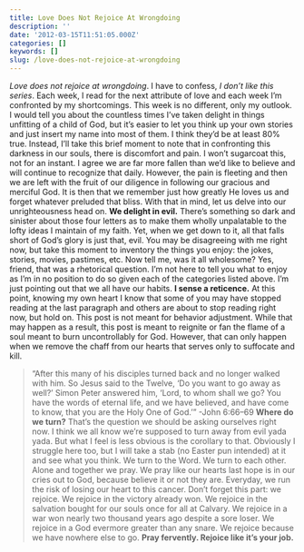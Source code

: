 ```yaml
---
title: Love Does Not Rejoice At Wrongdoing
description: ''
date: '2012-03-15T11:51:05.000Z'
categories: []
keywords: []
slug: /love-does-not-rejoice-at-wrongdoing
---
```

_Love does not rejoice at wrongdoing_. I have to confess, _I don’t like this series_. Each week, I read for the next attribute of love and each week I’m confronted by my shortcomings. This week is no different, only my outlook. I would tell you about the countless times I’ve taken delight in things unfitting of a child of God, but it’s easier to let you think up your own stories and just insert my name into most of them. I think they’d be at least 80% true. Instead, I’ll take this brief moment to note that in confronting this darkness in our souls, there is discomfort and pain. I won’t sugarcoat this, not for an instant. I agree we are far more fallen than we’d like to believe and will continue to recognize that daily. However, the pain is fleeting and then we are left with the fruit of our diligence in following our gracious and merciful God. It is then that we remember just how greatly He loves us and forget whatever preluded that bliss. With that in mind, let us delve into our unrighteousness head on.
**We delight in evil.** There’s something so dark and sinister about those four letters as to make them wholly unpalatable to the lofty ideas I maintain of my faith. Yet, when we get down to it, all that falls short of God’s glory is just that, evil. You may be disagreeing with me right now, but take this moment to inventory the things you enjoy: the jokes, stories, movies, pastimes, etc. Now tell me, was it all wholesome? Yes, friend, that was a rhetorical question. I’m not here to tell you what to enjoy as I’m in no position to do so given each of the categories listed above. I’m just pointing out that we all have our habits.
**I sense a reticence.** At this point, knowing my own heart I know that some of you may have stopped reading at the last paragraph and others are about to stop reading right now, but hold on. This post is not meant for behavior adjustment. While that may happen as a result, this post is meant to reignite or fan the flame of a soul meant to burn uncontrollably for God. However, that can only happen when we remove the chaff from our hearts that serves only to suffocate and kill.
> “After this many of his disciples turned back and no longer walked with him. So Jesus said to the Twelve, ‘Do you want to go away as well?’ Simon Peter answered him, ‘Lord, to whom shall we go? You have the words of eternal life, and we have believed, and have come to know, that you are the Holy One of God.’” -John 6:66–69
**Where do we turn?** That’s the question we should be asking ourselves right now. I think we all know we’re supposed to turn away from evil yada yada. But what I feel is less obvious is the corollary to that. Obviously I struggle here too, but I will take a stab (no Easter pun intended) at it and see what you think. We turn to the Word. We turn to each other. Alone and together we pray. We pray like our hearts last hope is in our cries out to God, because believe it or not they are. Everyday, we run the risk of losing our heart to this cancer. Don’t forget this part: we rejoice. We rejoice in the victory already won. We rejoice in the salvation bought for our souls once for all at Calvary. We rejoice in a war won nearly two thousand years ago despite a sore loser. We rejoice in a God evermore greater than any snare. We rejoice because we have nowhere else to go.
**Pray fervently. Rejoice like it’s your job.**
